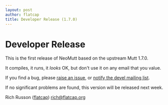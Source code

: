 ```yaml
---
layout: post
author: flatcap
title: Developer Release (1.7.0)
---
```


# Developer Release

This is the first release of NeoMutt based on the upstream Mutt 1.7.0.

It compiles, it runs, it *looks* OK, but don't use it on any email that you value.

If you find a bug, please [raise an issue](https://github.com/neomutt/neomutt/issues), or [notify the devel mailing list](http://mailman.neomutt.org/mailman/listinfo/neomutt-devel-neomutt.org).

If no significant problems are found, this version will be released next week.

Rich Russon ([flatcap](https://github.com/flatcap))
[rich@flatcap.org](mailto:rich@flatcap.org)

